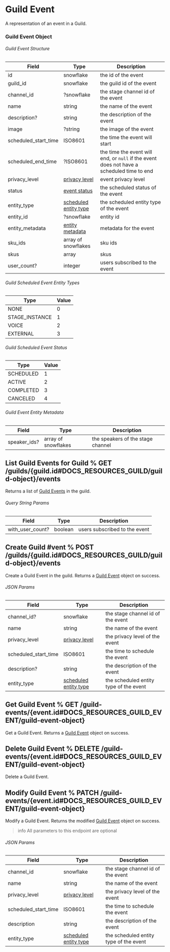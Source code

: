 # Guild Event

A representation of an event in a Guild.

### Guild Event Object

###### Guild Event Structure

| Field                | Type                                                                                                       | Description                                                                               |
| -------------------- | ---------------------------------------------------------------------------------------------------------- | ----------------------------------------------------------------------------------------- |
| id                   | snowflake                                                                                                  | the id of the event                                                                       |
| guild_id             | snowflake                                                                                                  | the guild id of the event                                                                 |
| channel_id           | ?snowflake                                                                                                 | the stage channel id of the event                                                         |
| name                 | string                                                                                                     | the name of the event                                                                     |
| description?         | string                                                                                                     | the description of the event                                                              |
| image                | ?string                                                                                                    | the image of the event                                                                    |
| scheduled_start_time | ISO8601                                                                                                    | the time the event will start                                                             |
| scheduled_end_time   | ?ISO8601                                                                                                   | the time the event will end, or `null` if the event does not have a scheduled time to end |
| privacy_level        | [privacy level](#DOCS_RESOURCES_STAGE_INSTANCE/stage-instance-object-privacy-level)                        | event privacy level                                                                       |
| status               | [event status](#DOCS_RESOURCES_GUILD_EVENT/guild-event-object-guild-scheduled-event-status)                | the scheduled status of the event                                                         |
| entity_type          | [scheduled entity type](#DOCS_RESOURCES_GUILD_EVENT/guild-event-object-guild-scheduled-event-entity-types) | the scheduled entity type of the event                                                    |
| entity_id            | ?snowflake                                                                                                 | entity id                                                                                 |
| entity_metadata      | [entity metadata](#DOCS_RESOURCES_GUILD_EVENT/guild-event-object-guild-event-entity-metadata)              | metadata for the event                                                                    |
| sku_ids              | array of snowflakes                                                                                        | sku ids                                                                                   |
| skus                 | array                                                                                                      | skus                                                                                      |
| user_count?          | integer                                                                                                    | users subscribed to the event                                                             |

###### Guild Scheduled Event Entity Types

| Type           | Value |
| -------------- | ----- |
| NONE           | 0     |
| STAGE_INSTANCE | 1     |
| VOICE          | 2     |
| EXTERNAL       | 3     |

###### Guild Scheduled Event Status

| Type      | Value |
| --------- | ----- |
| SCHEDULED | 1     |
| ACTIVE    | 2     |
| COMPLETED | 3     |
| CANCELED  | 4     |

###### Guild Event Entity Metadata

| Field        | Type                | Description                       |
| ------------ | ------------------- | --------------------------------- |
| speaker_ids? | array of snowflakes | the speakers of the stage channel |

## List Guild Events for Guild % GET /guilds/{guild.id#DOCS_RESOURCES_GUILD/guild-object}/events

Returns a list of [Guild Events](#DOCS_RESOURCES_GUILD_EVENT/guild-event-object) in the guild.

###### Query String Params

| Field            | Type    | Description                   |
| ---------------- | ------- | ----------------------------- |
| with_user_count? | boolean | users subscribed to the event |

## Create Guild #vent % POST /guilds/{guild.id#DOCS_RESOURCES_GUILD/guild-object}/events

Create a Guild Event in the guild. Returns a [Guild Event](#DOCS_RESOURCES_GUILD_EVENT/guild-event-object) object on success.

###### JSON Params

| Field                | Type                                                                                                       | Description                            |
| -------------------- | ---------------------------------------------------------------------------------------------------------- | -------------------------------------- |
| channel_id?          | snowflake                                                                                                  | the stage channel id of the event      |
| name                 | string                                                                                                     | the name of the event                  |
| privacy_level        | [privacy level](#DOCS_RESOURCES_STAGE_INSTANCE/stage-instance-object-privacy-level)                        | the privacy level of the event         |
| scheduled_start_time | ISO8601                                                                                                    | the time to schedule the event         |
| description?         | string                                                                                                     | the description of the event           |
| entity_type          | [scheduled entity type](#DOCS_RESOURCES_GUILD_EVENT/guild-event-object-guild-scheduled-event-entity-types) | the scheduled entity type of the event |

## Get Guild Event % GET /guild-events/{event.id#DOCS_RESOURCES_GUILD_EVENT/guild-event-object}

Get a Guild Event. Returns a [Guild Event](#DOCS_RESOURCES_GUILD_EVENT/guild-event-object) object on success.

## Delete Guild Event % DELETE /guild-events/{event.id#DOCS_RESOURCES_GUILD_EVENT/guild-event-object}

Delete a Guild Event.

## Modify Guild Event % PATCH /guild-events/{event.id#DOCS_RESOURCES_GUILD_EVENT/guild-event-object}

Modify a Guild Event. Returns the modified [Guild Event](#DOCS_RESOURCES_GUILD_EVENT/guild-event-object) object on success.

> info
> All parameters to this endpoint are optional

###### JSON Params

| Field                | Type                                                                                                       | Description                            |
| -------------------- | ---------------------------------------------------------------------------------------------------------- | -------------------------------------- |
| channel_id           | snowflake                                                                                                  | the stage channel id of the event      |
| name                 | string                                                                                                     | the name of the event                  |
| privacy_level        | [privacy level](#DOCS_RESOURCES_STAGE_INSTANCE/stage-instance-object-privacy-level)                        | the privacy level of the event         |
| scheduled_start_time | ISO8601                                                                                                    | the time to schedule the event         |
| description          | string                                                                                                     | the description of the event           |
| entity_type          | [scheduled entity type](#DOCS_RESOURCES_GUILD_EVENT/guild-event-object-guild-scheduled-event-entity-types) | the scheduled entity type of the event |
